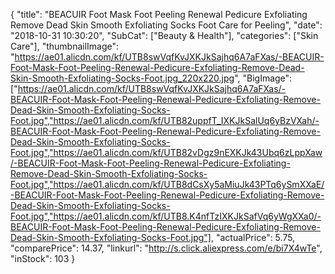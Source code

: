 {
	"title": "BEACUIR Foot Mask Foot Peeling Renewal Pedicure Exfoliating Remove Dead Skin Smooth Exfoliating Socks Foot Care for Peeling",
	"date": "2018-10-31 10:30:20",
	"SubCat": ["Beauty & Health"],
	"categories": ["Skin Care"],
	"thumbnailImage": "https://ae01.alicdn.com/kf/UTB8swVqfKvJXKJkSajhq6A7aFXas/-BEACUIR-Foot-Mask-Foot-Peeling-Renewal-Pedicure-Exfoliating-Remove-Dead-Skin-Smooth-Exfoliating-Socks-Foot.jpg_220x220.jpg",
	"BigImage": ["https://ae01.alicdn.com/kf/UTB8swVqfKvJXKJkSajhq6A7aFXas/-BEACUIR-Foot-Mask-Foot-Peeling-Renewal-Pedicure-Exfoliating-Remove-Dead-Skin-Smooth-Exfoliating-Socks-Foot.jpg","https://ae01.alicdn.com/kf/UTB82uppfT_IXKJkSalUq6yBzVXah/-BEACUIR-Foot-Mask-Foot-Peeling-Renewal-Pedicure-Exfoliating-Remove-Dead-Skin-Smooth-Exfoliating-Socks-Foot.jpg","https://ae01.alicdn.com/kf/UTB82vDgz9nEXKJk43Ubq6zLppXaw/-BEACUIR-Foot-Mask-Foot-Peeling-Renewal-Pedicure-Exfoliating-Remove-Dead-Skin-Smooth-Exfoliating-Socks-Foot.jpg","https://ae01.alicdn.com/kf/UTB8dCsXy5aMiuJk43PTq6ySmXXaE/-BEACUIR-Foot-Mask-Foot-Peeling-Renewal-Pedicure-Exfoliating-Remove-Dead-Skin-Smooth-Exfoliating-Socks-Foot.jpg","https://ae01.alicdn.com/kf/UTB8.K4nfTzIXKJkSafVq6yWgXXa0/-BEACUIR-Foot-Mask-Foot-Peeling-Renewal-Pedicure-Exfoliating-Remove-Dead-Skin-Smooth-Exfoliating-Socks-Foot.jpg"],
	"actualPrice": 5.75,
	"comparePrice": 14.37,
	"linkurl": "http://s.click.aliexpress.com/e/bi7X4wTe",
	"inStock": 103
}
